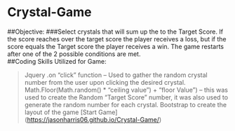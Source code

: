 # Crystal-Game
##Objective:
###Select crystals that will sum up the to the Target Score.  If the score reaches over the target score the player receives a loss, but if the score equals the Target score the player receives a win.  The game restarts after one of the 2 possible conditions are met.  
##Coding Skills Utilized for Game:
>Jquery .on “click” function – Used to gather the random crystal number from the user upon clicking the desired crystal.
>Math.Floor(Math.random() * “ceiling value”) + “floor Value”) – this was used to create the Random “Target Score” number, it was also used to generate the random number for each crystal.
>Bootstrap to create the layout of the game
[Start Game] (https://jasonharris06.github.io/Crystal-Game/)


